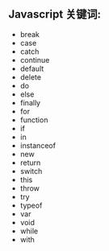 ## Javascript 关键词:

  - break
  - case
  - catch
  - continue
  - default
  - delete
  - do
  - else
  - finally
  - for
  - function
  - if
  - in
  - instanceof
  - new
  - return
  - switch
  - this
  - throw
  - try
  - typeof
  - var
  - void
  - while
  - with
